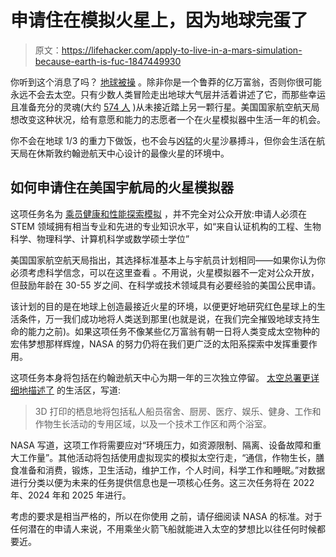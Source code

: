 # 申请住在模拟火星上，因为地球完蛋了

> 原文：<https://lifehacker.com/apply-to-live-in-a-mars-simulation-because-earth-is-fuc-1847449930>

你听到这个消息了吗？ [地球被操](https://www.npr.org/2021/08/09/1025898341/major-report-warns-climate-change-is-accelerating-and-humans-must-cut-emissions-) 。除非你是一个鲁莽的亿万富翁，否则你很可能永远不会去太空。只有少数人类冒险走出地球大气层并活着讲述了它，而那些幸运且准备充分的灵魂(大约 [574 人](https://en.wikipedia.org/wiki/List_of_space_travelers_by_name) )从未接近踏上另一颗行星。美国国家航空航天局想改变这种状况，给有意愿和能力的志愿者一个在火星模拟器中生活一年的机会。

你不会在地球 1/3 的重力下做饭，也不会与凶猛的火星沙暴搏斗，但你会生活在航天局在休斯敦约翰逊航天中心设计的最像火星的环境中。

## 如何申请住在美国宇航局的火星模拟器

这项任务名为 [乘员健康和性能探索模拟](https://www.nasa.gov/chapea/about) ，并不完全对公众开放:申请人必须在 STEM 领域拥有相当专业和先进的专业知识水平，如“来自认证机构的工程、生物科学、物理科学、计算机科学或数学硕士学位”

美国国家航空航天局指出，其选择标准基本上与宇航员计划相同——如果你认为你必须考虑科学信念，可以在这里查看 。不用说，火星模拟器不一定对公众开放，但鼓励年龄在 30-55 岁之间、在科学或技术领域具有必要经验的美国公民申请。

该计划的目的是在地球上创造最接近火星的环境，以便更好地研究红色星球上的生活条件，万一我们成功地将人类送到那里(也就是说，在我们完全摧毁地球支持生命的能力之前)。如果这项任务不像某些亿万富翁有朝一日将人类变成太空物种的宏伟梦想那样辉煌，NASA 的努力仍将在我们更广泛的太阳系探索中发挥重要作用。

这项任务本身将包括在约翰逊航天中心为期一年的三次独立停留。 [太空总署更详细地描述了](https://www.nasa.gov/chapea/about) 的生活区，写道:

> 3D 打印的栖息地将包括私人船员宿舍、厨房、医疗、娱乐、健身、工作和作物生长活动的专用区域，以及一个技术工作区和两个浴室。

NASA 写道，这项工作将需要应对“环境压力，如资源限制、隔离、设备故障和重大工作量”。其他活动将包括使用虚拟现实的模拟太空行走，“通信，作物生长，膳食准备和消费，锻炼，卫生活动，维护工作，个人时间，科学工作和睡眠。”对数据进行分类以便为未来的任务提供信息也是一项核心任务。这三次任务将在 2022 年、2024 年和 2025 年进行。

考虑的要求是相当严格的，所以在你使用 之前，请仔细阅读 NASA 的标准。对于任何潜在的申请人来说，不用乘坐火箭飞船就能进入太空的梦想比以往任何时候都要近。